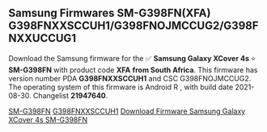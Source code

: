 <h2>Samsung Firmwares SM-G398FN(XFA) G398FNXXSCCUH1/G398FNOJMCCUG2/G398FNXXUCCUG1</h2>
Download the Samsung firmware for the ✅ <strong>Samsung Galaxy XCover 4s </strong> ⭐ <strong>SM-G398FN</strong> with product code <strong>XFA</strong> <strong> from South Africa</strong>. This firmware has version number PDA <strong>G398FNXXSCCUH1</strong> and CSC G398FNOJMCCUG2. The operating system of this firmware is Android R , with build date 2021-08-30. Changelist <strong>21947640</strong>.


[SM-G398FN](https://samfirm.shop/samsung/model/SM-G398FN)
[G398FNXXSCCUH1](https://samfirm.shop/samsung/pda/G398FNXXSCCUH1)
[Download Firmware Samsung Galaxy XCover 4s SM-G398FN](https://samfirm.shop/samsung/firmware/452069)
